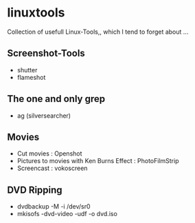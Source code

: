 # linuxtools
Collection of usefull Linux-Tools,, which I tend to forget about ...

## Screenshot-Tools

* shutter
* flameshot

## The one and only grep

* ag (silversearcher)

## Movies

* Cut movies : Openshot
* Pictures to movies with Ken Burns Effect : PhotoFilmStrip
* Screencast : vokoscreen

## DVD Ripping

* dvdbackup -M -i /dev/sr0
* mkisofs -dvd-video -udf -o dvd.iso  <Dir-Name>
  
  
